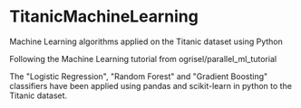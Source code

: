 # TitanicMachineLearning
Machine Learning algorithms applied on the Titanic dataset using Python

Following the Machine Learning tutorial from
ogrisel/parallel_ml_tutorial

The "Logistic Regression", "Random Forest" and "Gradient Boosting" classifiers have been applied using pandas and scikit-learn in python to the Titanic dataset.

